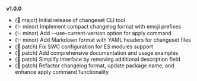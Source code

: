 **v1.0.0**

- (🚨 major) Initial release of changeset CLI tool
- (✨ minor) Implement compact changelog format with emoji prefixes
- (✨ minor) Add --use-current-version option for apply command
- (✨ minor) Add Markdown format with YAML headers for changeset files
- (🐛 patch) Fix SWC configuration for ES modules support
- (🐛 patch) Add comprehensive documentation and usage examples
- (🐛 patch) Simplify interface by removing additional description field
- (🐛 patch) Refactor changelog format, update package name, and enhance apply command functionality